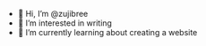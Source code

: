 - 👋 Hi, I’m @zujibree
- 👀 I’m interested in writing
- 🌱 I’m currently learning about creating a website

<!---
zujibree/zujibree is a ✨ special ✨ repository because its `README.md` (this file) appears on your GitHub profile.
You can click the Preview link to take a look at your changes.
--->
